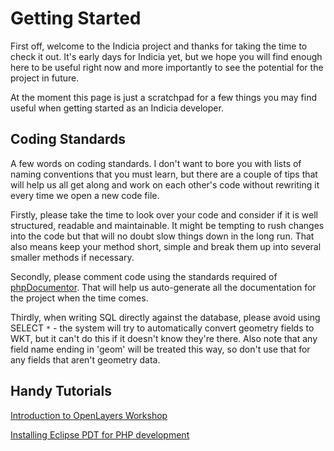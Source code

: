 # Getting Started #

First off, welcome to the Indicia project and thanks for taking the time to check it out. It's early days for Indicia yet, but we hope you will find enough here to be useful right now and more importantly to see the potential for the project in future.

At the moment this page is just a scratchpad for a few things you may find useful when getting started as an Indicia developer.

## Coding Standards ##

A few words on coding standards. I don't want to bore you with lists of naming conventions that you must learn, but there are a couple of tips that will help us all get along and work on each other's code without rewriting it every time we open a new code file.

Firstly, please take the time to look over your code and consider if it is well structured, readable and maintainable. It might be tempting to rush changes into the code but that will no doubt slow things down in the long run. That also means keep your method short, simple and break them up into several smaller methods if necessary.

Secondly, please comment code using the standards required of [phpDocumentor](http://www.phpdoc.org/). That will help us auto-generate all the documentation for the project when the time comes.

Thirdly, when writing SQL directly against the database, please avoid using SELECT `*` - the system will try to automatically convert geometry fields to WKT, but it can't do this if it doesn't know they're there. Also note that any field name ending in 'geom' will be treated this way, so don't use that for any fields that aren't geometry data.

## Handy Tutorials ##

[Introduction to OpenLayers Workshop](http://workshops.opengeo.org/openlayers-intro/)

[Installing Eclipse PDT for PHP development](http://2tbsp.com/node/40)